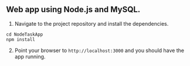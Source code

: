 ## Web app using Node.js and MySQL.

1) Navigate to the project repository and install the dependencies.
```
cd NodeTaskApp
npm install
```

2) Point your browser to `http://localhost:3000` and you should have the app running.

